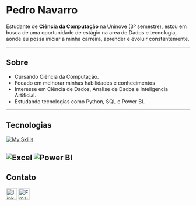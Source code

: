 # Pedro Navarro

Estudante de **Ciência da Computação** na Uninove (3º semestre), estou em busca de uma oportunidade de estágio na area de Dados e tecnologia, aonde eu possa iniciar a minha carreira, aprender e evoluir constantemente.

---

## Sobre

- Cursando Ciência da Computação.
- Focado em melhorar minhas habilidades e conhecimentos
- Interesse em Ciência de Dados, Analise de Dados e Inteligencia Artificial.
- Estudando tecnologias como Python, SQL e Power BI.

---

## Tecnologias
[![My Skills](https://skillicons.dev/icons?i=python,c,mysql,postgresql,git,vscode)](https://skillicons.dev)

![Excel](https://img.shields.io/badge/Excel-217346?style=for-the-badge&logo=microsoft-excel&logoColor=white)
![Power BI](https://img.shields.io/badge/Power%20BI-F2C811?style=for-the-badge&logo=power-bi&logoColor=black)
---

## Contato

<p align="left">
  <a href="https://www.linkedin.com/in/seu-linkedin/" target="_blank">
    <img src="https://img.shields.io/badge/LinkedIn-0077B5?style=flat-square&logo=linkedin&logoColor=white" height="30" alt="LinkedIn" />
  </a>
  <a href="mailto:seu-email@gmail.com">
    <img src="https://img.shields.io/badge/Email-D14836?style=flat-square&logo=gmail&logoColor=white" height="30" alt="Email" />
  </a>
</p>

